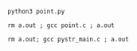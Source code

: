 
    python3 point.py

    rm a.out ; gcc point.c ; a.out

    rm a.out; gcc pystr_main.c ; a.out


